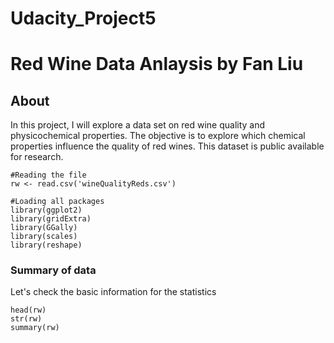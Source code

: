 # Udacity_Project5
# Red Wine Data Anlaysis by Fan Liu
## About
In this project, I will explore a data set on red wine quality and physicochemical properties. The objective is to explore which chemical properties influence the quality of red wines. This dataset is public available for research.

```{r echo=FALSE, message=FALSE, warning=FALSE}
#Reading the file
rw <- read.csv('wineQualityReds.csv')
```

```{r echo=FALSE, message=FALSE, warning=FALSE}
#Loading all packages
library(ggplot2)
library(gridExtra)
library(GGally)
library(scales)
library(reshape)
```

### Summary of data
Let's check the basic information for the statistics
```{r echo=FALSE, message=FALSE, warning=FALSE}
head(rw)
str(rw)
summary(rw)
```
